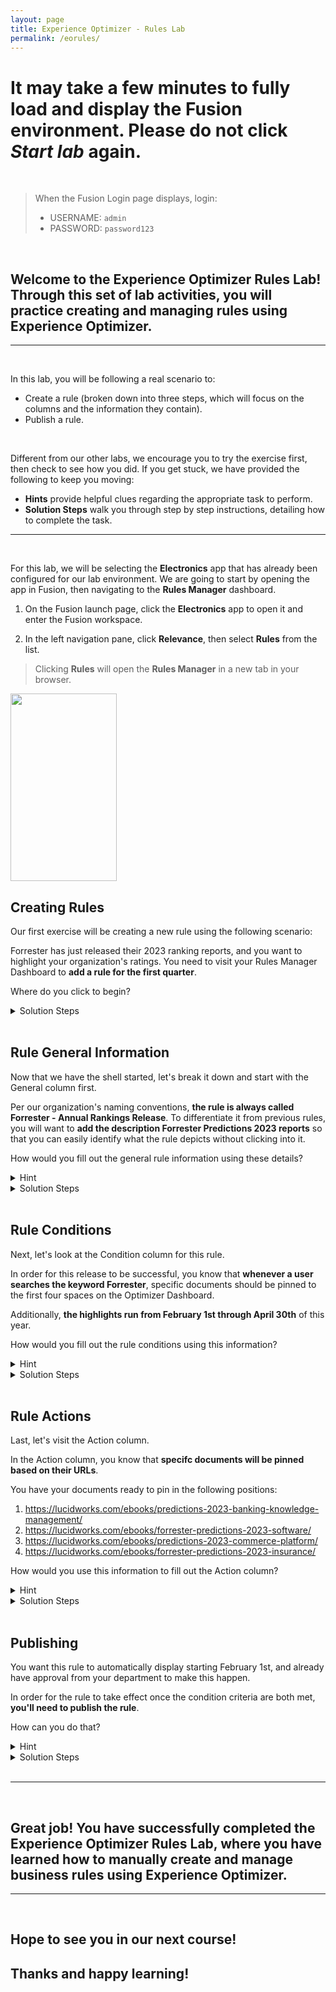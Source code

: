 ```yaml
---
layout: page
title: Experience Optimizer - Rules Lab
permalink: /eorules/
---
```


<link rel="stylesheet" href="./lib/public/global-training.css">

# It may take a few minutes to fully load and display the Fusion environment. Please do not click *Start lab* again. 
<br>

>When the Fusion Login page displays, login:
>* USERNAME: ```admin```
>* PASSWORD: ```password123```

<br>

## Welcome to the Experience Optimizer Rules Lab! <br> Through this set of lab activities, you will practice creating and managing rules using Experience Optimizer.

---
<br>

In this lab, you will be following a real scenario to: 
* Create a rule (broken down into three steps, which will focus on the columns and the information they contain).
* Publish a rule.

<br>

Different from our other labs, we encourage you to try the exercise first, then check to see how you did. If you get stuck, we have provided the following to keep you moving:
* **Hints** provide helpful clues regarding the appropriate task to perform.
* **Solution Steps** walk you through step by step instructions, detailing how to complete the task. 

---
<br>

For this lab, we will be selecting the **Electronics** app that has already been configured for our lab environment. We are going to start by opening the app in Fusion, then navigating to the **Rules Manager** dashboard.

1. On the Fusion launch page, click the **Electronics** app to open it and enter the Fusion workspace. 

2. In the left navigation pane, click **Relevance**, then select **Rules** from the list.

>Clicking **Rules** will open the **Rules Manager** in a new tab in your browser. 

<img src="https://storage.googleapis.com/fusion-datasets/LabScreenshots_5.7/navigation/nav_relevance.png" style="height: 300px; width:170px;"/>

<br>

## Creating Rules

Our first exercise will be creating a new rule using the following scenario:

Forrester has just released their 2023 ranking reports, and you want to highlight your organization's ratings. You need to visit your Rules Manager Dashboard to **add a rule for the first quarter**. 

Where do you click to begin?

<details>

<summary>Solution Steps</summary> 

3. In the Rules Manager window, click **Add** to add a new rule.

<img src="https://storage.googleapis.com/fusion-datasets/LabScreenshots_5.7/eorules/eorules_addrule.png"/>

</details>
<br>

## Rule General Information

Now that we have the shell started, let's break it down and start with the General column first.

Per our organization's naming conventions, **the rule is always called Forrester - Annual Rankings Release**. To differentiate it from previous rules, you will want to **add the description Forrester Predictions 2023 reports** so that you can easily identify what the rule depicts without clicking into it.

How would you fill out the general rule information using these details?

<details>

<summary>Hint</summary> 

* Name the rule *Forrester - Annual Rankings Release*.  

* Enter the rule description of *Forrester Predictions 2023 reports*.

</details>

<details>

<summary>Solution Steps</summary> 

4. In the General section, enter the following values:
* In the **Name** field, enter ```Forrester - Annual Rankings Release```. 
* In the **Description** field, enter ```Forrester Predictions 2023 reports```.
* Leave the remaining fields blank.

<img src="https://storage.googleapis.com/fusion-datasets/LabScreenshots_5.7/eorules/eorules_general.png"/>

</details>
<br>

## Rule Conditions

Next, let's look at the Condition column for this rule. 

In order for this release to be successful, you know that **whenever a user searches the keyword Forrester**, specific documents should be pinned to the first four spaces on the Optimizer Dashboard. 

Additionally, **the highlights run from February 1st through April 30th** of this year. 

How would you fill out the rule conditions using this information? 

<details>

<summary>Hint</summary> 

* Condition Types should be set to Query AND Dates.  

* Match Query Using should be set to Keywords, and Search terms should be set to Forrester.  

* Dates should reflect Feb. 1 - Apr. 30.

</details>

<details>

<summary>Solution Steps</summary> 

5. In the **Condition Types** field, click the dropdown arrow and select both the ```Query``` and ```Date``` options.  

6. Click in the **Dates** field and select the following values:
* For the beginning date, select ```February 1``` of this year, and the starting time of ```12:00```.
* For the ending date, select ```April 30```  of this year, and the starting time of ```12:00```.

7. In the **Match Query Using** field, click the dropdown arrow and select the ```Keywords``` option (if it is not already selected).  

8. In the **Search Terms** field, enter ```Forrester```, then click outside of the field box to add the term.

<img src="https://storage.googleapis.com/fusion-datasets/LabScreenshots_5.7/eorules/eorules_condition.png"/>

</details>
<br>

## Rule Actions

Last, let's visit the Action column. 

In the Action column, you know that **specifc documents will be pinned based on their URLs**. 

You have your documents ready to pin in the following positions: <br>
1. https://lucidworks.com/ebooks/predictions-2023-banking-knowledge-management/ <br>
2. https://lucidworks.com/ebooks/forrester-predictions-2023-software/ <br>
3. https://lucidworks.com/ebooks/predictions-2023-commerce-platform/ <br>
4. https://lucidworks.com/ebooks/forrester-predictions-2023-insurance/

How would you use this information to fill out the Action column?

<details>

<summary>Hint</summary> 

* Action should be set to Pinned.  

* Field Name should be set to urlX.  

* Pinned documents should list the above URLs in the order listed.  

* Positions for each document should correspond to the number they are listed with above.

</details>

<details>

<summary>Solution Steps</summary> 

9. In the **Action Type** field, click the dropdown arrow and select **Pinned** from the list.  

10. Leave the **Set Response Values** field empty.  

11. In the **Field Name** field, enter ```urlX```.  

12. In the Pinned Documents section, click **+ADD** four times to generate four **Value** fields.  

13. For each of the **Value** fields, enter each value and position number as listed:
* `https://lucidworks.com/ebooks/predictions-2023-banking-knowledge-management/` with position `1`.
* `https://lucidworks.com/ebooks/forrester-predictions-2023-software/` with position `2`.
* `https://lucidworks.com/ebooks/predictions-2023-commerce-platform/` with position `3`.
* `https://lucidworks.com/ebooks/forrester-predictions-2023-insurance/` with position `4`.

14. Click **Save** to create the new rule.

<img src="https://storage.googleapis.com/fusion-datasets/LabScreenshots_5.7/eorules/eorules_action.png"/>

</details>
<br>

## Publishing

You want this rule to automatically display starting  February 1st, and already have approval from your department to make this happen. 

In order for the rule to take effect once the condition criteria are both met, **you'll need to publish the rule**. 

How can you do that?

<details>

<summary>Hint</summary> 

* Publish the new rule you have created.

</details>

<details>

<summary>Solution Steps</summary> 

15. Hover your mouse over the **Published** column for the new rule.  

16. Click **Publish Individual Rule**.  

17. In the Publish dialog, click **Publish** to confirm the action.  

Your page will refresh to indicate the rule has been published. 

<img src="https://storage.googleapis.com/fusion-datasets/LabScreenshots_5.7/eorules/eorules_publish.png"/>

</details>
<br>

---
<br>

## Great job! You have successfully completed the Experience Optimizer Rules Lab, where you have learned how to manually create and manage business rules using Experience Optimizer.

---
<br>

## Hope to see you in our next course!
## Thanks and happy learning!
